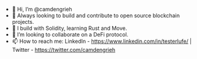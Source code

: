 - 👋 Hi, I’m @camdengrieh
- 👀 Always looking to build and contribute to open source blockchain projects.
- 🌱 I build with Solidity, learning Rust and Move.
- 💞️ I’m looking to collaborate on a DeFi protocol.
- 📫 How to reach me: LinkedIn - https://www.linkedin.com/in/testerlufe/ | Twitter - https://twitter.com/camdengrieh

<!---
camdengrieh/camdengrieh is a ✨ special ✨ repository because its `README.md` (this file) appears on your GitHub profile.
You can click the Preview link to take a look at your changes.
--->

